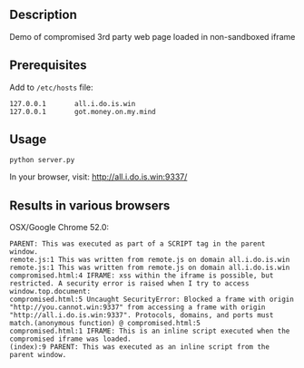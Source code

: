 ## Description

Demo of compromised 3rd party web page loaded in non-sandboxed iframe

## Prerequisites

Add to `/etc/hosts` file:
```
127.0.0.1       all.i.do.is.win
127.0.0.1       got.money.on.my.mind
```

## Usage

`python server.py`

In your browser, visit: http://all.i.do.is.win:9337/

## Results in various browsers

OSX/Google Chrome 52.0:
```
PARENT: This was executed as part of a SCRIPT tag in the parent window.
remote.js:1 This was written from remote.js on domain all.i.do.is.win
remote.js:1 This was written from remote.js on domain all.i.do.is.win
compromised.html:4 IFRAME: xss within the iframe is possible, but restricted. A security error is raised when I try to access window.top.document:
compromised.html:5 Uncaught SecurityError: Blocked a frame with origin "http://you.cannot.win:9337" from accessing a frame with origin "http://all.i.do.is.win:9337". Protocols, domains, and ports must match.(anonymous function) @ compromised.html:5
compromised.html:1 IFRAME: This is an inline script executed when the compromised iframe was loaded.
(index):9 PARENT: This was executed as an inline script from the parent window.
```
